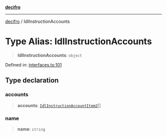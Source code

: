 [**decifro**](../README.md)

***

[decifro](../README.md) / IdlInstructionAccounts

# Type Alias: IdlInstructionAccounts

> **IdlInstructionAccounts**: `object`

Defined in: [interfaces.ts:101](https://github.com/dougEfresh/decifro/blob/052cf31bd09649eda8a05a939745830a399bb74d/src/interfaces.ts#L101)

## Type declaration

### accounts

> **accounts**: [`IdlInstructionAccountItem2`](IdlInstructionAccountItem2.md)[]

### name

> **name**: `string`
